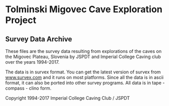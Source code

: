 # Tolminski Migovec Cave Exploration Project
## Survey Data Archive

These files are the survey data resulting from explorations of the
caves on the Migovec Plateau, Slovenia by JSPDT and Imperial
College Caving club over the years 1994-2017.

The data is in survex format. You can get the latest version of
survex from www.survex.com and it runs on most platforms. Since
all the data is in ascii format, it can also be ported into other
survey programs. All data is in tape - compass - clino form.

Copyright 1994-2017 Imperial College Caving Club / JSPDT
